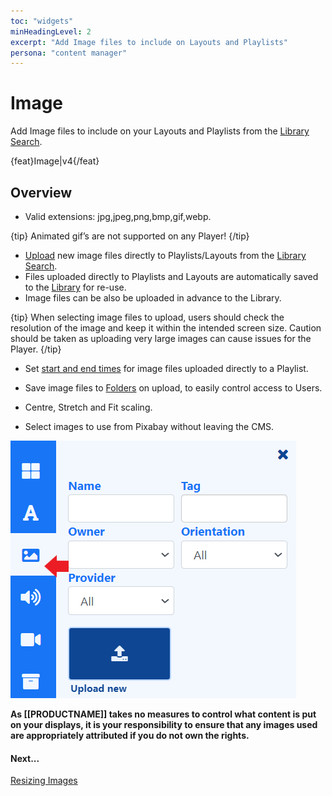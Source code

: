 ```yaml
---
toc: "widgets"
minHeadingLevel: 2
excerpt: "Add Image files to include on Layouts and Playlists"
persona: "content manager"
---
```


# Image

Add Image files to include on your Layouts and Playlists from the [Library Search](layouts_editor.html#content-library-search).

{feat}Image|v4{/feat}

## Overview

- Valid extensions:  jpg,jpeg,png,bmp,gif,webp.

{tip}
Animated gif’s are not supported on any Player!
{/tip}

-  [Upload](media_library.html#content-add-media-upload) new image files directly to Playlists/Layouts from the [Library Search](layouts_editor.html#content-library-search).
- Files uploaded directly to Playlists and Layouts are automatically saved to the [Library](media_library.html) for re-use.
- Image files can be also be uploaded in advance to the Library.

{tip}
When selecting image files to upload, users should check the resolution of the image and keep it within the intended screen size. Caution should be taken as uploading very large images can cause issues for the Player.
{/tip}

- Set [start and end times](media_playlists.html#content-widget-expiry-dates) for image files uploaded directly to a Playlist.

- Save image files to [Folders](tour_folders.html#content-saving-to-folders) on upload, to easily control access to Users.

- Centre, Stretch and Fit scaling.

- Select images to use from Pixabay without leaving the CMS.

  



![Image](img/v4_media_module_image.png)



**As [[PRODUCTNAME]] takes no measures to control what content is put on your displays, it is your responsibility to ensure that any images used are appropriately attributed if you do not own the rights.**

#### Next...

[Resizing Images](tour_cms_settings#content-resizing-images)